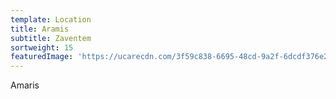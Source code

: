 ```yaml
---
template: Location
title: Aramis
subtitle: Zaventem
sortweight: 15
featuredImage: 'https://ucarecdn.com/3f59c838-6695-48cd-9a2f-6dcdf376e2e8/'
---
```

Amaris
